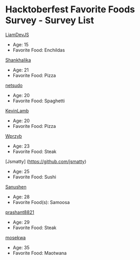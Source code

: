 # Hacktoberfest Favorite Foods Survey - Survey List
[LiamDevJS](https://github.com/LiamDevJS)
- Age: 15
- Favorite Food: Enchildas

[Shankhalika](https://github.com/Shankhalika)
- Age: 21
- Favorite Food: Pizza

[netsudo](https://github.com/netsudo)
- Age: 20
- Favorite Food: Spaghetti

[KevinLamb](https://github.com/KevinLamb)
- Age: 20
- Favorite Food: Pizza

[Wprzyb](https://github.com/wprzyb)
- Age: 23
- Favorite Food: Steak

[Jsmatty] (https://github.com/jsmatty)
- Age: 25
- Favorite Food: Sushi

[Sanushen](https://github.com/sanushen)
- Age: 28
- Favorite Food(s): Samoosa

[prashant8821](https://github.com/prashant8821)
- Age: 29
- Favorite Food: Steak

[mosekwa](https://github.com/mosekwa)
- Age: 35
- Favorite Food: Maotwana